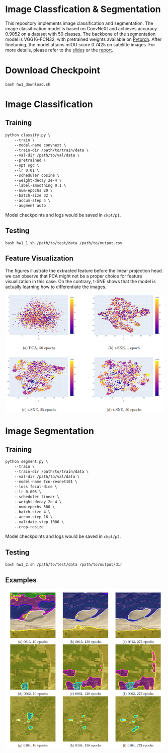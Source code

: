 # Image Classfication & Segmentation

This repository implements image classification and segmentation. The image classification model is based on ConvNeXt and achieves accuracy 0.9052 on a dataset with 50 classes. The backbone of the segmentation model is VGG16-FCN32, with pretrained weights available on [Pytorch](https://pytorch.org/vision/stable/models/generated/torchvision.models.segmentation.fcn_resnet101.html#torchvision.models.segmentation.FCN_ResNet101_Weights). After finetuning, the model attains mIOU score 0.7425 on satelitte images. For more details, please refer to the [slides](https://docs.google.com/presentation/d/1lXkZrUrV209kMSGn6Lg37rno0Kp_zbdyxOl0K8F9U_E/edit?usp=sharing) or the [report](./hw1_r11922163.pdf).

# Download Checkpoint
```
bash hw1_download.sh
```

# Image Classification

## Training
```
python classify.py \
    --train \
    --model-name convnext \
    --train-dir /path/to/train/data \
    --val-dir /path/to/val/data \
    --pretrained \
    --opt sgd \
    --lr 0.01 \
    --scheduler cosine \
    --weight-decay 2e-4 \
    --label-smoothing 0.1 \
    --num-epochs 20 \
    --batch-size 32 \
    --accum-step 4 \
    --augment auto
```
Model checkpoints and logs would be saved in `ckpt/p1`.

## Testing
```
bash hw1_1.sh /path/to/test/data /path/to/output.csv
```

## Feature Visualization
The figures illustrate the extracted feature before the linear projection head. we can observe that PCA might not be a proper choice for feature visualization in this case. On the contrary, t-SNE shows that the model is actually learning how to differentiate the images. 

![](./assets/pca-tsne.png)

# Image Segmentation

## Training
```
python segment.py \
    --train \
    --train-dir /path/to/train/data \
    --val-dir /path/to/val/data \
    --model-name fcn-resnet101 \
    --loss focal-dice \
    --lr 0.005 \
    --scheduler linear \
    --weight-decay 2e-4 \
    --num-epochs 500 \
    --batch-size 4 \
    --accum-step 16 \
    --validate-step 1000 \
    --crop-resize
```
Model checkpoints and logs would be saved in `ckpt/p2`.

## Testing
```
bash hw1_2.sh /path/to/test/data /path/to/output/dir
```

## Examples
![](./assets/segmentation.png)